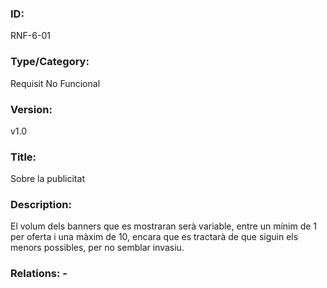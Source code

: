 ### ID:
RNF-6-01
### Type/Category:
Requisit No Funcional
### Version:
v1.0
### Title:
Sobre la publicitat
### Description:
El volum dels banners que es mostraran serà variable, entre un mínim de 1 per oferta i una màxim de 10, encara que es tractarà de que siguin els menors possibles, per no semblar invasiu.
### Relations: -

